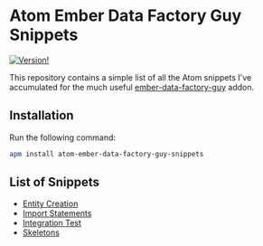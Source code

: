 # Atom Ember Data Factory Guy Snippets

[![Version!](https://img.shields.io/apm/v/atom-ember-data-factory-guy-snippets.svg?style=flat-square)](https://atom.io/packages/atom-ember-data-factory-guy-snippets)

This repository contains a simple list of all the Atom snippets I've accumulated for the much useful [ember-data-factory-guy](https://github.com/danielspaniel/ember-data-factory-guy) addon.

## Installation
Run the following command:

```sh
apm install atom-ember-data-factory-guy-snippets
```

## List of Snippets

* [Entity Creation](snippets/entities.cson)
* [Import Statements](snippets/imports.cson)
* [Integration Test](snippets/integration-tests.cson)
* [Skeletons](snippets/skeletons.cson)
